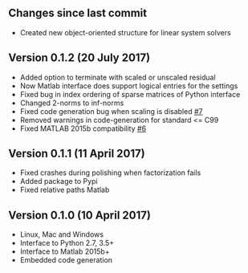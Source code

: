 Changes since last commit
-------------------------
* Created new object-oriented structure for linear system solvers

Version 0.1.2 (20 July 2017)
------------------------------
* Added option to terminate with scaled or unscaled residual
* Now Matlab interface does support logical entries for the settings
* Fixed bug in index ordering of sparse matrices of Python interface
* Changed 2-norms to inf-norms
* Fixed code generation bug when scaling is disabled [#7](https://github.com/oxfordcontrol/osqp/issues/7)
* Removed warnings in code-generation for standard <= C99
* Fixed MATLAB 2015b compatibility [#6](https://github.com/oxfordcontrol/osqp/issues/6)


Version 0.1.1 (11 April 2017)
-----------------------------
* Fixed crashes during polishing when factorization fails
* Added package to Pypi
* Fixed relative paths Matlab


Version 0.1.0 (10 April 2017)
-----------------------------
* Linux, Mac and Windows
* Interface to Python 2.7, 3.5+
* Interface to Matlab 2015b+
* Embedded code generation
